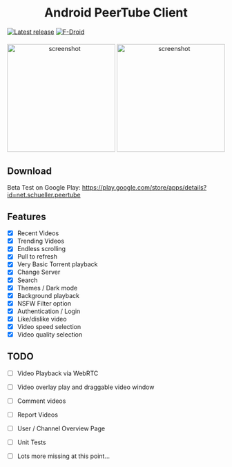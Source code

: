 <h1 align="center">
  Android PeerTube Client 
</h1>

[![Latest release](https://img.shields.io/github/release/sschueller/peertube-android.svg)](https://github.com/sschueller/peertube-android/releases/latest)
[![F-Droid](https://img.shields.io/f-droid/v/net.schueller.peertube.svg)](https://f-droid.org/de/packages/net.schueller.peertube/)

<h4 align="center">
</h4>

<p align="center">
    <img width="250" src="https://raw.githubusercontent.com/sschueller/peertube-android/develop/Screenshot_1546780555.png" alt="screenshot" />
    <img width="250" src="https://raw.githubusercontent.com/sschueller/peertube-android/develop/Screenshot_1546780637.png" alt="screenshot" />
</p>

## Download
Beta Test on Google Play: https://play.google.com/store/apps/details?id=net.schueller.peertube

## Features

- [X] Recent Videos
- [X] Trending Videos
- [X] Endless scrolling
- [X] Pull to refresh
- [X] Very Basic Torrent playback
- [X] Change Server
- [X] Search
- [X] Themes / Dark mode
- [X] Background playback
- [X] NSFW Filter option
- [X] Authentication / Login
- [X] Like/dislike video
- [X] Video speed selection
- [X] Video quality selection

## TODO

- [ ] Video Playback via WebRTC
- [ ] Video overlay play and draggable video window
- [ ] Comment videos
- [ ] Report Videos
- [ ] User / Channel Overview Page
- [ ] Unit Tests
- [ ] Lots more missing at this point...


